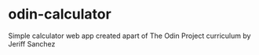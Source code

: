 # odin-calculator
Simple calculator web app created apart of The Odin Project curriculum by Jeriff Sanchez